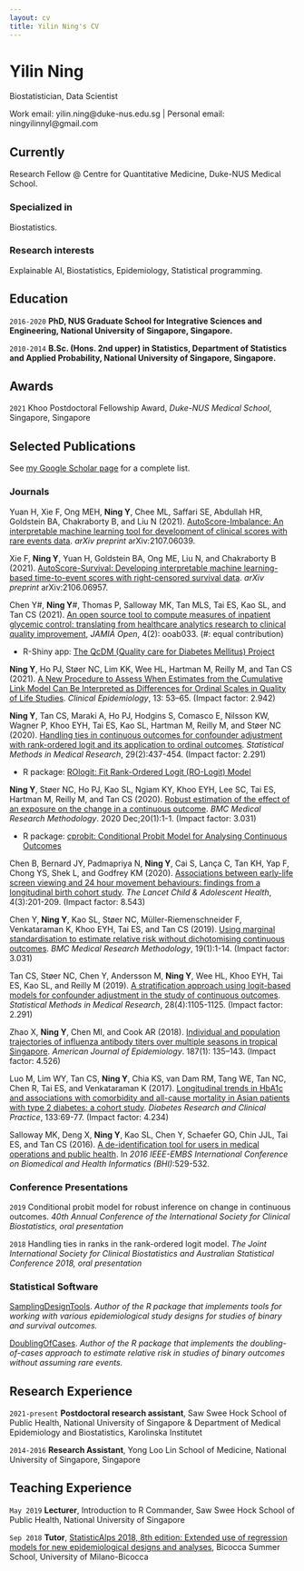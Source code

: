 ```yaml
---
layout: cv
title: Yilin Ning's CV
---
```

# Yilin Ning
Biostatistician, Data Scientist

<div id="webaddress">
Work email: yilin.ning@duke-nus.edu.sg
| Personal email: ningyilinnyl@gmail.com
</div>


## Currently

Research Fellow @ Centre for Quantitative Medicine, Duke-NUS Medical School.

### Specialized in

Biostatistics.


### Research interests

Explainable AI, Biostatistics, Epidemiology, Statistical programming.


## Education

`2016-2020`
__PhD, NUS Graduate School for Integrative Sciences and Engineering, National University of Singapore, Singapore.__

`2010-2014`
__B.Sc. (Hons. 2nd upper) in Statistics, Department of Statistics and Applied Probability, National University of Singapore, Singapore.__


## Awards

`2021`
Khoo Postdoctoral Fellowship Award, *Duke-NUS Medical School*, Singapore, Singapore



## Selected Publications

See [my Google Scholar page](https://scholar.google.com/citations?user=T7M0MMIAAAAJ&hl=en) for a complete list.

### Journals

Yuan H, Xie F, Ong MEH, **Ning Y**, Chee ML, Saffari SE, Abdullah HR, Goldstein BA, Chakraborty B, and Liu N (2021). [AutoScore-Imbalance: An interpretable machine learning tool for development of clinical scores with rare events data](https://arxiv.org/abs/2107.06039). *arXiv preprint* arXiv:2107.06039.

Xie F, **Ning Y**, Yuan H, Goldstein BA, Ong ME, Liu N, and Chakraborty B (2021). [AutoScore-Survival: Developing interpretable machine learning-based time-to-event scores with right-censored survival data](https://arxiv.org/abs/2106.06957). *arXiv preprint* arXiv:2106.06957.

Chen Y#, **Ning Y**#, Thomas P, Salloway MK, Tan MLS, Tai ES, Kao SL, and Tan CS (2021). [An open source tool to compute measures of inpatient glycemic control: translating from healthcare analytics research to clinical quality improvement](https://doi.org/10.1093/jamiaopen/ooab033), *JAMIA Open*, 4(2): ooab033. (#: equal contribution)
- R-Shiny app: [The QcDM (Quality care for Diabetes Mellitus) Project](https://github.com/nyilin/QcDM_Project)

**Ning Y**, Ho PJ, Støer NC, Lim KK, Wee HL, Hartman M, Reilly M, and Tan CS (2021). [A New Procedure to Assess When Estimates from the Cumulative Link Model Can Be Interpreted as Differences for Ordinal Scales in Quality of Life Studies](https://www.dovepress.com/a-new-procedure-to-assess-when-estimates-from-the-cumulative-link-mode-peer-reviewed-fulltext-article-CLEP). *Clinical Epidemiology*, 13: 53–65. (Impact factor: 2.942) 

**Ning Y**, Tan CS, Maraki A, Ho PJ, Hodgins S, Comasco E, Nilsson KW, Wagner P, Khoo EYH, Tai ES, Kao SL, Hartman M, Reilly M, and Støer NC (2020). [Handling ties in continuous outcomes for confounder adjustment with rank-ordered logit and its application to ordinal outcomes](https://journals.sagepub.com/doi/10.1177/0962280219837656?url_ver=Z39.88-2003&rfr_id=ori:rid:crossref.org&rfr_dat=cr_pub%20%200pubmed). *Statistical Methods in Medical Research*, 29(2):437-454. (Impact factor: 2.291)
- R package: [ROlogit: Fit Rank-Ordered Logit (RO-Logit) Model](https://github.com/nyilin/ROlogit)

**Ning Y**, Støer NC, Ho PJ, Kao SL, Ngiam KY, Khoo EYH, Lee SC, Tai ES, Hartman M, Reilly M, and Tan CS (2020). [Robust estimation of the effect of an exposure on the change in a continuous outcome](https://bmcmedresmethodol.biomedcentral.com/articles/10.1186/s12874-020-01027-6). *BMC Medical Research Methodology*. 2020 Dec;20(1):1-1. (Impact factor: 3.031)
- R package: [cprobit: Conditional Probit Model for Analysing Continuous Outcomes](https://github.com/nyilin/cprobit)

Chen B, Bernard JY, Padmapriya N, **Ning Y**, Cai S, Lança C, Tan KH, Yap F, Chong YS, Shek L, and Godfrey KM (2020). [Associations between early-life screen viewing and 24 hour movement behaviours: findings from a longitudinal birth cohort study](https://www.thelancet.com/journals/lanchi/article/PIIS2352-4642(19)30424-9/fulltext). *The Lancet Child & Adolescent Health*, 4(3):201-209. (Impact factor: 8.543)

Chen Y, **Ning Y**, Kao SL, Støer NC, Müller-Riemenschneider F, Venkataraman K, Khoo EYH, Tai ES, and Tan CS (2019). [Using marginal standardisation to estimate relative risk without dichotomising continuous outcomes](https://bmcmedresmethodol.biomedcentral.com/articles/10.1186/s12874-019-0778-9). *BMC Medical Research Methodology*, 19(1):1-14. (Impact factor: 3.031)

Tan CS, Støer NC, Chen Y, Andersson M, **Ning Y**, Wee HL, Khoo EYH, Tai ES, Kao SL, and Reilly M (2019). [A stratification approach using logit-based models for confounder adjustment in the study of continuous outcomes](https://journals.sagepub.com/doi/abs/10.1177/0962280217747309?journalCode=smma). *Statistical Methods in Medical Research*, 28(4):1105-1125. (Impact factor: 2.291)

Zhao X, **Ning Y**, Chen MI, and Cook AR (2018). [Individual and population trajectories of influenza antibody titers over multiple seasons in tropical Singapore](https://academic.oup.com/aje/article/187/1/135/3896092). *American Journal of Epidemiology*. 187(1): 135–143. (Impact factor: 4.526)

Luo M, Lim WY, Tan CS, **Ning Y**, Chia KS, van Dam RM, Tang WE, Tan NC, Chen R, Tai ES, and Venkataraman K (2017). [Longitudinal trends in HbA1c and associations with comorbidity and all-cause mortality in Asian patients with type 2 diabetes: a cohort study](https://onlinelibrary.wiley.com/doi/full/10.1002/dmrr.3015). *Diabetes Research and Clinical Practice*, 133:69-77. (Impact factor: 4.234)

Salloway MK, Deng X, **Ning Y**, Kao SL, Chen Y, Schaefer GO, Chin JJL, Tai ES, and Tan CS (2016). [A de-identification tool for users in medical operations and public health](https://ieeexplore.ieee.org/document/7455951). In *2016 IEEE-EMBS International Conference on Biomedical and Health Informatics (BHI)*:529-532.


### Conference Presentations

`2019`
Conditional probit model for robust inference on change in continuous outcomes. *40th Annual Conference of the International Society for Clinical Biostatistics, oral presentation*

`2018`
Handling ties in ranks in the rank-ordered logit model. *The Joint International Society for Clinical Biostatistics and Australian Statistical Conference 2018, oral presentation*

### Statistical Software

[SamplingDesignTools](https://github.com/nyilin/SamplingDesignTools). *Author of the R package that implements tools for working with various epidemiological study designs for studies of binary and survival outcomes.*

[DoublingOfCases](https://github.com/nyilin/DoublingOfCases). *Author of the R package that implements the doubling-of-cases approach to estimate relative risk in studies of binary outcomes without assuming rare events.*


## Research Experience

`2021-present`
__Postdoctoral research assistant__, Saw Swee Hock School of Public Health, National University of Singapore & Department of Medical Epidemiology and Biostatistics, Karolinska Institutet

`2014-2016`
__Research Assistant__, Yong Loo Lin School of Medicine, National University of Singapore, Singapore

## Teaching Experience

`May 2019`
__Lecturer__, Introduction to R Commander, Saw Swee Hock School of Public Health, National University of Singapore

`Sep 2018`
__Tutor__, [StatisticAlps 2018, 8th edition: Extended use of regression models for new epidemiological designs and
analyses](https://www.summerschoolbicocca.com/statisticalps2018.php), Bicocca Summer School, University of Milano-Bicocca

<!-- ### Footer

Last updated: July 2021 -->


